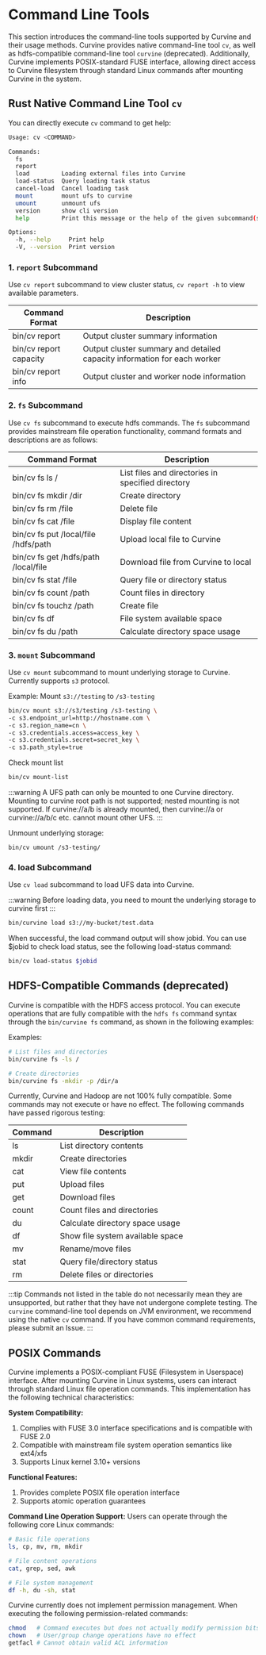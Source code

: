 # Command Line Tools

This section introduces the command-line tools supported by Curvine and their usage methods. Curvine provides native command-line tool `cv`, as well as hdfs-compatible command-line tool `curvine` (deprecated). Additionally, Curvine implements POSIX-standard FUSE interface, allowing direct access to Curvine filesystem through standard Linux commands after mounting Curvine in the system.

## Rust Native Command Line Tool `cv`
You can directly execute `cv` command to get help:
```bash
Usage: cv <COMMAND>

Commands:
  fs
  report
  load         Loading external files into Curvine
  load-status  Query loading task status
  cancel-load  Cancel loading task
  mount        mount ufs to curvine
  umount       unmount ufs
  version      show cli version
  help         Print this message or the help of the given subcommand(s)

Options:
  -h, --help     Print help
  -V, --version  Print version
```

### 1. `report` Subcommand

Use `cv report` subcommand to view cluster status, `cv report -h` to view available parameters.

| Command Format                 | Description                                    |
|-------------------------------|------------------------------------------------|
| bin/cv report            | Output cluster summary information             |
| bin/cv report capacity   | Output cluster summary and detailed capacity information for each worker |
| bin/cv report info       | Output cluster and worker node information     |

### 2. `fs` Subcommand
Use `cv fs` subcommand to execute hdfs commands. The `fs` subcommand provides mainstream file operation functionality, command formats and descriptions are as follows:

| Command Format                 | Description                                    |
|-------------------------------|------------------------------------------------|
| bin/cv fs ls /         | List files and directories in specified directory           |
| bin/cv fs mkdir /dir   | Create directory                             |
| bin/cv fs rm /file     | Delete file                             |
| bin/cv fs cat /file    | Display file content                         |
| bin/cv fs put /local/file /hdfs/path | Upload local file to Curvine |
| bin/cv fs get /hdfs/path /local/file | Download file from Curvine to local |
| bin/cv fs stat /file | Query file or directory status |
| bin/cv fs count /path | Count files in directory |
| bin/cv fs touchz /path | Create file |
| bin/cv fs df | File system available space |
| bin/cv fs du /path | Calculate directory space usage |

### 3. `mount` Subcommand
Use `cv mount` subcommand to mount underlying storage to Curvine. Currently supports `s3` protocol.

Example: Mount `s3://testing` to `/s3-testing`
```bash
bin/cv mount s3://s3/testing /s3-testing \
-c s3.endpoint_url=http://hostname.com \
-c s3.region_name=cn \
-c s3.credentials.access=access_key \
-c s3.credentials.secret=secret_key \
-c s3.path_style=true
```

Check mount list
```bash
bin/cv mount-list
```

:::warning
A UFS path can only be mounted to one Curvine directory. Mounting to curvine root path is not supported; nested mounting is not supported. If curvine://a/b is already mounted, then curvine://a or curvine://a/b/c etc. cannot mount other UFS.
:::

Unmount underlying storage:
```
bin/cv umount /s3-testing/
```

### 4. load Subcommand
Use `cv load` subcommand to load UFS data into Curvine.

:::warning
Before loading data, you need to mount the underlying storage to curvine first
:::

```bash
bin/curvine load s3://my-bucket/test.data
```

When successful, the load command output will show jobid. You can use $jobid to check load status, see the following load-status command:
```bash
bin/cv load-status $jobid
```

## HDFS-Compatible Commands (deprecated)

Curvine is compatible with the HDFS access protocol. You can execute operations that are fully compatible with the `hdfs fs` command syntax through the `bin/curvine fs` command, as shown in the following examples:

Examples:
```bash
# List files and directories
bin/curvine fs -ls /

# Create directories
bin/curvine fs -mkdir -p /dir/a
```

Currently, Curvine and Hadoop are not 100% fully compatible. Some commands may not execute or have no effect. The following commands have passed rigorous testing:

| Command | Description                           |
|---------|---------------------------------------|
| ls      | List directory contents               |
| mkdir   | Create directories                    |
| cat     | View file contents                    |
| put     | Upload files                          |
| get     | Download files                        |
| count   | Count files and directories           |
| du      | Calculate directory space usage       |
| df      | Show file system available space     |
| mv      | Rename/move files                     |
| stat    | Query file/directory status           |
| rm      | Delete files or directories           |

:::tip
Commands not listed in the table do not necessarily mean they are unsupported, but rather that they have not undergone complete testing. The `curvine` command-line tool depends on JVM environment, we recommend using the native `cv` command. If you have common command requirements, please submit an Issue.
:::

## POSIX Commands

Curvine implements a POSIX-compliant FUSE (Filesystem in Userspace) interface. After mounting Curvine in Linux systems, users can interact through standard Linux file operation commands. This implementation has the following technical characteristics:

**System Compatibility:**
1. Complies with FUSE 3.0 interface specifications and is compatible with FUSE 2.0
2. Compatible with mainstream file system operation semantics like ext4/xfs
3. Supports Linux kernel 3.10+ versions

**Functional Features:**
1. Provides complete POSIX file operation interface
2. Supports atomic operation guarantees

**Command Line Operation Support:**
Users can operate through the following core Linux commands:
```bash
# Basic file operations
ls, cp, mv, rm, mkdir

# File content operations
cat, grep, sed, awk

# File system management
df -h, du -sh, stat
```

Curvine currently does not implement permission management. When executing the following permission-related commands:
```bash
chmod   # Command executes but does not actually modify permission bits
chown   # User/group change operations have no effect
getfacl # Cannot obtain valid ACL information
```